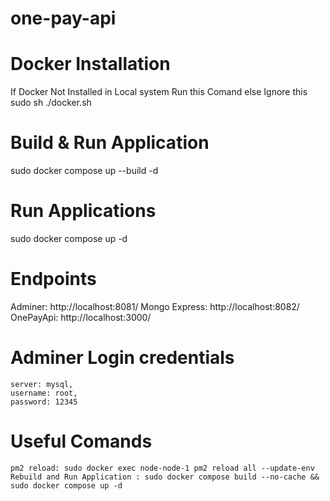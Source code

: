 # one-pay-api

# Docker Installation
If Docker Not Installed in Local system Run this Comand else Ignore this
sudo sh ./docker.sh

# Build & Run Application
sudo docker compose up --build -d

# Run Applications
sudo docker compose up -d

# Endpoints
Adminer: http://localhost:8081/
Mongo Express: http://localhost:8082/
OnePayApi: http://localhost:3000/

# Adminer Login credentials 
    server: mysql, 
    username: root, 
    password: 12345
    
# Useful Comands 
    pm2 reload: sudo docker exec node-node-1 pm2 reload all --update-env
    Rebuild and Run Application : sudo docker compose build --no-cache && sudo docker compose up -d